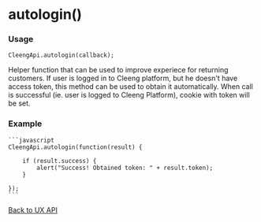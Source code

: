 autologin()
===========

### Usage

    CleengApi.autologin(callback);

Helper function that can be used to improve experiece for returning customers. If user is logged in to Cleeng platform,
but he doesn't have access token, this method can be used to obtain it automatically.
When call is successful (ie. user is logged to Cleeng Platform), cookie with token will be set.


### Example

    ```javascript
    CleengApi.autologin(function(result) {

        if (result.success) {
            alert("Success! Obtained token: " + result.token);
        }

    });
    ```

[Back to UX API](Reference/UX_API)